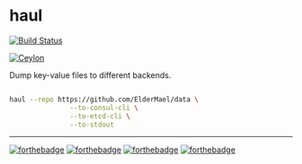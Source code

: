 # haul

[![Build Status](https://travis-ci.org/ElderMael/haul.svg?branch=master)](https://travis-ci.org/ElderMael/haul)


[![Ceylon](https://img.shields.io/badge/made%20with-ceylon%20%F0%9F%90%98-blue.svg?longCache=true&style=for-the-badge)](https://ceylon-lang.org/)

Dump key-value files to different backends.

```bash

haul --repo https://github.com/ElderMael/data \
               --to-consul-cli \
               --to-etcd-cli \
               --to-stdout

```

---

[![forthebadge](http://forthebadge.com/images/badges/built-with-resentment.svg)](http://forthebadge.com)
[![forthebadge](http://forthebadge.com/images/badges/uses-badges.svg)](http://forthebadge.com)
[![forthebadge](http://forthebadge.com/images/badges/powered-by-electricity.svg)](http://forthebadge.com)
[![forthebadge](http://forthebadge.com/images/badges/uses-git.svg)](http://forthebadge.com)